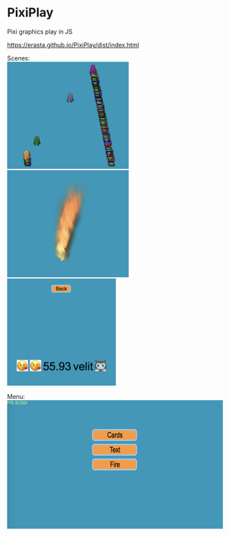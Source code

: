 # PixiPlay
Pixi graphics play in JS

https://erasta.github.io/PixiPlay/dist/index.html

Scenes:  
<img src="screenshots/scr_cards.png" height="250"> <img src="screenshots/scr_fire.png" height="250"> <img src="screenshots/scr_text.png" height="250">

Menu:  
<img src="screenshots/scr_menu.png" height="300">
